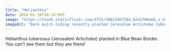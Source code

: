 ```yaml
---
title: "Helianthus"
date: 2018-01-16T10:14:09Z
image: "https://farm5.staticflickr.com/4715/39012467294_62d1f04e64_z_d.jpg"
imageAlt: "Bark mulch hiding recently planted Jerusalem Artichoke tubers!"
---
```


Helianthus tuberosus (Jerusalem Artichoke) planted in Blue Bean Border. You can’t see them but they are there!
